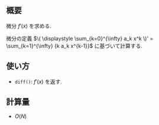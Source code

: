 ## 概要

微分 $f'(x)$ を求める.

微分の定義 $\( \displaystyle \sum_{k=0}^{\infty} a_k x^k \)' = \sum_{k=1}^{\infty} {k a_k x^{k-1}}$ に基づいて計算する.

## 使い方

* `diff()`: $f'(x)$ を返す.

## 計算量

* $O(N)$
